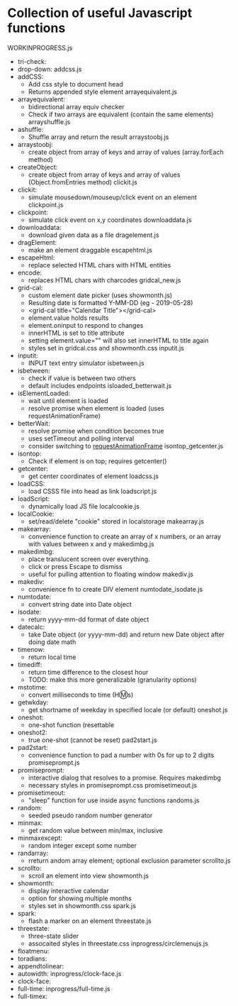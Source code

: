 

# Collection of useful Javascript functions
WORKINPROGRESS.js
  - tri-check:
  - drop-down:
addcss.js
  - addCSS:
    - Add css style to document head
    - Returns appended style element
arrayequivalent.js
  - arrayequivalent:
    - bidirectional array equiv checker
    - Check if two arrays are equivalent (contain the same elements)
arrayshuffle.js
  - ashuffle:
    - Shuffle array and return the result
arraystoobj.js
  - arraystoobj:
    - create object from array of keys and array of values (array.forEach method)
  - createObject:
    - create object from array of keys and array of values (Object.fromEntries method)
clickit.js
  - clickit:
    - simulate mousedown/mouseup/click event on an element
clickpoint.js
  - clickpoint:
    - simulate click event on x,y coordinates
downloaddata.js
  - downloaddata:
    - download given data as a file
dragelement.js
  - dragElement:
    - make an element draggable
escapehtml.js
  - escapeHtml:
    - replace selected HTML chars with HTML entities
  - encode:
    - replaces HTML chars with charcodes
gridcal_new.js
  - grid-cal:
    - custom element date picker (uses showmonth.js)
    - Resulting date is formatted Y-MM-DD (eg - 2019-05-28)
    - &lt;grid-cal title="Calendar Title"&gt;&lt;/grid-cal&gt;
    - element.value holds results
    - element.oninput to respond to changes
    - innerHTML is set to title attribute
    - setting element.value="" will also set innerHTML to title again
    - styles set in gridcal.css and showmonth.css
inputit.js
  - inputit:
    - INPUT text entry simulator
isbetween.js
  - isbetween:
    - check if value is between two others
    - default includes endpoints
isloaded_betterwait.js
  - isElementLoaded:
    - wait until element is loaded
    - resolve promise when element is loaded (uses requestAnimationFrame)
  - betterWait:
    - resolve promise when condition becomes true
    - uses setTimeout and polling interval
    - consider switching to [requestAnimationFrame](https://css-tricks.com/using-requestanimationframe/)
isontop_getcenter.js
  - isontop:
    - Check if element is on top; requires getcenter()
  - getcenter:
    - get center coordinates of element
loadcss.js
  - loadCSS:
    - load CSSS file into head as link
loadscript.js
  - loadScript:
    - dynamically load JS file
localcookie.js
  - localCookie:
    - set/read/delete "cookie" stored in localstorage
makearray.js
  - makearray:
    - convenience function to create an array of x numbers, or an array with values between x and y
makedimbg.js
  - makedimbg:
    - place translucent screen over everything.
    - click or press Escape to dismiss
    - useful for pulling attention to floating window
makediv.js
  - makediv:
    - convenience fn to create DIV element
numtodate_isodate.js
  - numtodate:
    - convert string date into Date object
  - isodate:
    - return yyyy-mm-dd format of date object
  - datecalc:
    - take Date object (or yyyy-mm-dd) and return new Date object after doing date math
  - timenow:
    - return local time
  - timediff:
    - return time difference to the closest hour
    - TODO: make this more generalizable (granularity options)
  - mstotime:
    - convert milliseconds to time (H:m:s)
  - getwkday:
    - get shortname of weekday in specified locale (or default)
oneshot.js
  - oneshot:
    - one-shot function (resettable
  - oneshot2:
    - true one-shot (cannot be reset)
pad2start.js
  - pad2start:
    - convenience function to pad a number with 0s for up to 2 digits
promiseprompt.js
  - promiseprompt:
    - interactive dialog that resolves to a promise. Requires makedimbg
    - necessary styles in promiseprompt.css 
promisetimeout.js
  - promisetimeout:
    - "sleep" function for use inside async functions
randoms.js
  - random:
    - seeded pseudo random number generator
  - minmax:
    - get random value between min/max, inclusive
  - minmaxexcept:
    - random integer except some number
  - randarray:
    - rreturn andom array element; optional exclusion parameter
scrollto.js
  - scrollto:
    - scroll an element into view
showmonth.js
  - showmonth:
    - display interactive calendar
    - option for showing multiple months
    - styles set in showmonth.css
spark.js
  - spark:
    - flash a marker on an element
threestate.js
  - threestate:
    - three-state slider
    - assocaited styles in threestate.css
inprogress/circlemenujs.js
  - floatmenu:
  - toradians:
  - appendtolinear:
  - autowidth:
inprogress/clock-face.js
  - clock-face:
  - full-time:
inprogress/full-time.js
  - full-timex:

